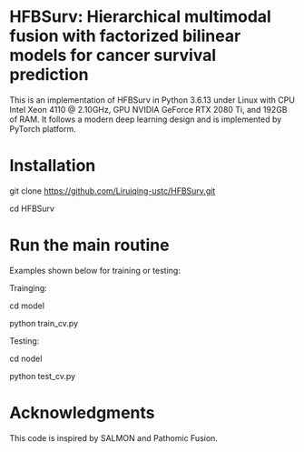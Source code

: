 # HFBSurv: Hierarchical multimodal fusion with factorized bilinear models for cancer survival prediction
 This is an implementation of HFBSurv in Python 3.6.13 under Linux with CPU Intel Xeon 4110 @ 2.10GHz, GPU NVIDIA GeForce RTX 2080 Ti, and 192GB of RAM. It follows a modern deep learning design and is implemented by PyTorch platform.
 
# Installation
git clone https://github.com/Liruiqing-ustc/HFBSurv.git

cd HFBSurv

# Run the main routine
Examples shown below for training or testing:

Trainging:

cd model

python train_cv.py

Testing:

cd nodel

python test_cv.py

# Acknowledgments
This code is inspired by SALMON and Pathomic Fusion.





